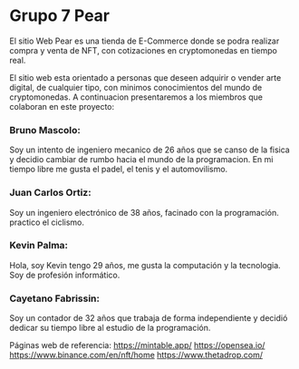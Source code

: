 # Grupo 7 Pear
El sitio Web Pear es una tienda de E-Commerce donde se podra realizar compra y venta de NFT, con cotizaciones en cryptomonedas en tiempo real. 

El sitio web esta orientado a personas que deseen adquirir o vender arte digital, de cualquier tipo, con minimos conocimientos del mundo de cryptomonedas. 
A continuacion presentaremos a los miembros que colaboran en este proyecto:

<h3>Bruno Mascolo:</h3> Soy un intento de ingeniero mecanico de 26 años que se canso de la fisica y decidio cambiar de rumbo hacia el mundo de la programacion. En mi tiempo libre me gusta el padel, el tenis y el automovilismo. 

<h3>Juan Carlos Ortiz:</h3> Soy un ingeniero electrónico de 38 años, facinado con la programación. practico el ciclismo.

<h3>Kevin Palma:</h3> Hola, soy Kevin tengo 29 años, me gusta la computación y la tecnologia. Soy de profesión informático.

<h3>Cayetano Fabrissin:</h3> Soy un contador de 32 años que trabaja de forma independiente y decidió dedicar su tiempo libre al estudio de la programación.

Páginas web de referencia:
https://mintable.app/
https://opensea.io/
https://www.binance.com/en/nft/home
https://www.thetadrop.com/

